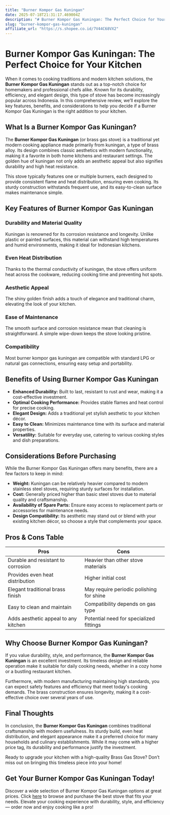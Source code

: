 ```yaml
---
title: "Burner Kompor Gas Kuningan"
date: 2025-07-18T21:31:17.469004Z
description: "# Burner Kompor Gas Kuningan: The Perfect Choice for Your Kitchen..."
slug: "burner-kompor-gas-kuningan"
affiliate_url: "https://s.shopee.co.id/7V44C68VX2"
---
```

# Burner Kompor Gas Kuningan: The Perfect Choice for Your Kitchen

When it comes to cooking traditions and modern kitchen solutions, the **Burner Kompor Gas Kuningan** stands out as a top-notch choice for homemakers and professional chefs alike. Known for its durability, efficiency, and elegant design, this type of stove has become increasingly popular across Indonesia. In this comprehensive review, we’ll explore the key features, benefits, and considerations to help you decide if a Burner Kompor Gas Kuningan is the right addition to your kitchen.

## What Is a Burner Kompor Gas Kuningan?

The **Burner Kompor Gas Kuningan** (or brass gas stove) is a traditional yet modern cooking appliance made primarily from kuningan, a type of brass alloy. Its design combines classic aesthetics with modern functionality, making it a favorite in both home kitchens and restaurant settings. The golden hue of kuningan not only adds an aesthetic appeal but also signifies durability and high heat resistance.

This stove typically features one or multiple burners, each designed to provide consistent flame and heat distribution, ensuring even cooking. Its sturdy construction withstands frequent use, and its easy-to-clean surface makes maintenance simple.

## Key Features of Burner Kompor Gas Kuningan

### Durability and Material Quality

Kuningan is renowned for its corrosion resistance and longevity. Unlike plastic or painted surfaces, this material can withstand high temperatures and humid environments, making it ideal for Indonesian kitchens.

### Even Heat Distribution

Thanks to the thermal conductivity of kuningan, the stove offers uniform heat across the cookware, reducing cooking time and preventing hot spots.

### Aesthetic Appeal

The shiny golden finish adds a touch of elegance and traditional charm, elevating the look of your kitchen.

### Ease of Maintenance

The smooth surface and corrosion resistance mean that cleaning is straightforward. A simple wipe-down keeps the stove looking pristine.

### Compatibility

Most burner kompor gas kuningan are compatible with standard LPG or natural gas connections, ensuring easy setup and portability.

## Benefits of Using Burner Kompor Gas Kuningan

- **Enhanced Durability:** Built to last, resistant to rust and wear, making it a cost-effective investment.
- **Optimal Cooking Performance:** Provides stable flames and heat control for precise cooking.
- **Elegant Design:** Adds a traditional yet stylish aesthetic to your kitchen décor.
- **Easy to Clean:** Minimizes maintenance time with its surface and material properties.
- **Versatility:** Suitable for everyday use, catering to various cooking styles and dish preparations.

## Considerations Before Purchasing

While the Burner Kompor Gas Kuningan offers many benefits, there are a few factors to keep in mind:

- **Weight:** Kuningan can be relatively heavier compared to modern stainless steel stoves, requiring sturdy surfaces for installation.
- **Cost:** Generally priced higher than basic steel stoves due to material quality and craftsmanship.
- **Availability of Spare Parts:** Ensure easy access to replacement parts or accessories for maintenance needs.
- **Design Compatibility:** Its aesthetic may stand out or blend with your existing kitchen décor, so choose a style that complements your space.

## Pros & Cons Table

| Pros                                              | Cons                                      |
|---------------------------------------------------|-------------------------------------------|
| Durable and resistant to corrosion             | Heavier than other stove materials       |
| Provides even heat distribution                   | Higher initial cost                      |
| Elegant traditional brass finish                | May require periodic polishing for shine|
| Easy to clean and maintain                       | Compatibility depends on gas type        |
| Adds aesthetic appeal to any kitchen             | Potential need for specialized fittings |

## Why Choose Burner Kompor Gas Kuningan?

If you value durability, style, and performance, the **Burner Kompor Gas Kuningan** is an excellent investment. Its timeless design and reliable operation make it suitable for daily cooking needs, whether in a cozy home or a bustling restaurant kitchen.

Furthermore, with modern manufacturing maintaining high standards, you can expect safety features and efficiency that meet today's cooking demands. The brass construction ensures longevity, making it a cost-effective choice over several years of use.

## Final Thoughts

In conclusion, the **Burner Kompor Gas Kuningan** combines traditional craftsmanship with modern usefulness. Its sturdy build, even heat distribution, and elegant appearance make it a preferred choice for many households and culinary establishments. While it may come with a higher price tag, its durability and performance justify the investment.

Ready to upgrade your kitchen with a high-quality Brass Gas Stove? Don’t miss out on bringing this timeless piece into your home!

## Get Your Burner Kompor Gas Kuningan Today!

Discover a wide selection of Burner Kompor Gas Kuningan options at great prices. Click [here](https://s.shopee.co.id/7V44C68VX2) to browse and purchase the best stove that fits your needs. Elevate your cooking experience with durability, style, and efficiency — order now and enjoy cooking like a pro!